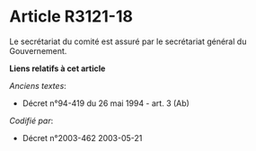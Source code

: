 # Article R3121-18

Le secrétariat du comité est assuré par le secrétariat général du Gouvernement.

**Liens relatifs à cet article**

_Anciens textes_:

  - Décret n°94-419 du 26 mai 1994 - art. 3 (Ab)

_Codifié par_:

  - Décret n°2003-462 2003-05-21
